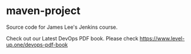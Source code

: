 # maven-project
Source code for James Lee's Jenkins course.

Check out our Latest DevOps PDF book.
Please check
https://www.level-up.one/devops-pdf-book
